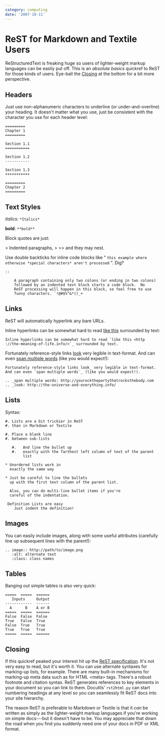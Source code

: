```yaml
---
category: computing
date: '2007-10-11'
---
```


ReST for Markdown and Textile Users
===================================

ReStructuredText is freaking huge so users of lighter-weight markup
languages can be easily put off. This is an *absolute basics* quickref
to ReST for those kinds of users. Eye-ball the
[Closing](rest-for-markdown-and-textile-users.html#closing) at the
bottom for a bit more perspective.

Headers
-------

Just use non-alphanumeric characters to underline (or
under-and-overline) your heading. It doesn\'t matter what you use, just
be consistent with the character you use for each header level:

    =========
    Chapter 1
    =========

    Section 1.1
    ===========

    Section 1.2
    -----------

    Section 1.3
    +++++++++++

    =========
    Chapter 2
    =========

Text Styles
-----------

*italics*: `*Italics*`

**bold**: `**bold**`

Block quotes are just:

\> Indented paragraphs, \> \>\> and they may nest.

Use double backticks for inline code blocks like \"
`this example where otherwise *special characters* aren't processed` \".
Dig?

    ::

        A paragraph containing only two colons (or ending in two colons)
        followed by an indented text block starts a code block.  No
        ReST processing will happen in this block, so feel free to use
        funny characters. `!@#$%^&*()_+

Links
-----

ReST will automatically hyperlink any bare URLs.

Inline hyperlinks can be somewhat hard to read [like
this](http://the-meaning-of-life.info/) surrounded by text:

    Inline hyperlinks can be somewhat hard to read `like this <http
    ://the-meaning-of-life.info/>`_ surrounded by text.

Fortunately reference-style links
[look](http://the-universe-and-everything.info/) very legible in
text-format. And can even [span multiple
words](http://yourockthepartythatrocksthebody.com) (like you would
expect!):

    Fortunately reference-style links look_ very legible in text-format.
    And can even `span multiple words`_ (like you would expect!).

    .. _span multiple words: http://yourockthepartythatrocksthebody.com
    .. _look: http://the-universe-and-everything.info/

Lists
-----

Syntax:

    #. Lists are a bit trickier in ReST
    #. than in Markdown or Textile

    #. Place a blank line
    #. between sub-lists

       #.   And line the bullet up
       #.   exactly with the farthest left column of text of the parent
            list

    * Unordered lists work in
      exactly the same way

    * Just be careful to line the bullets
      up with the first text column of the parent list.

      Also, you can do multi-line bullet items if you're
      careful of the indentation.

     Definition Lists are easy
        Just indent the definition!

Images
------

You can easily include images, along with some useful attributes
(carefully line up subsequent lines with the parent!):

    .. image:: http://path/to/image.png
       :alt: alternate text
       :class: class names

Tables
------

Banging out simple tables is also very quick:

    =====  =====  ======
       Inputs     Output
    ------------  ------
      A      B    A or B
    =====  =====  ======
    False  False  False
    True   False  True
    False  True   True
    True   True   True
    =====  =====  ======

Closing
-------

If this quickref peaked your interest hit up the [ReST
specification](http://docutils.sourceforge.net/rst.html). It\'s not very
easy to read, but it\'s worth it. You can use alternate syntaxes for
marking-up lists, for example. There are many built-in mechanisms for
marking-up meta data such as for HTML \<meta\> tags. There\'s a robust
footnote and citation syntax. ReST generates references to key elements
in your document so you can link to them. Docutils\' `rst2html.py` can
start numbering headings at any level so you can seamlessly fit ReST
docs into your site hierarchy.

The reason ReST is preferable to Markdown or Textile is that it *can* be
written as simply as the lighter-weight markup languages if you\'re
working on simple docs\-\--but it doesn\'t have to be. You may
appreciate that down the road when you find you suddenly need one of
your docs in PDF or XML format.
